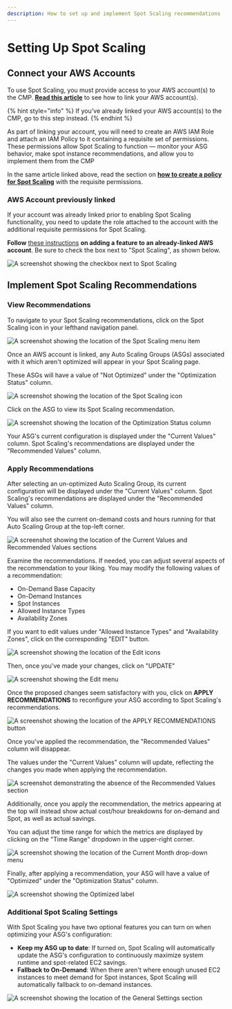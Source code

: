```yaml
---
description: How to set up and implement Spot Scaling recommendations
---
```


# Setting Up Spot Scaling

## Connect your AWS Accounts

To use Spot Scaling, you must provide access to your AWS account(s) to the CMP. [**Read this article**](https://help.doit-intl.com/amazon-web-services/add-your-amazon-web-services-iam-role) to see how to link your AWS account(s).

{% hint style="info" %}
If you’ve already linked your AWS account(s) to the CMP, go to this step instead.
{% endhint %}

As part of linking your account, you will need to create an AWS IAM Role and attach an IAM Policy to it containing a requisite set of permissions. These permissions allow Spot Scaling to function — monitor your ASG behavior, make spot instance recommendations, and allow you to implement them from the CMP

In the same article linked above, read the section on [**how to create a policy for Spot Scaling**](https://help.doit-intl.com/amazon-web-services/add-your-amazon-web-services-iam-role#spot-scaling) with the requisite permissions.

### AWS Account previously linked

If your account was already linked prior to enabling Spot Scaling functionality, you need to update the role attached to the account with the additional requisite permissions for Spot Scaling.

**Follow** [these instructions](https://help.doit-intl.com/amazon-web-services/add-your-amazon-web-services-iam-role#adding-a-feature) **on adding a feature to an already-linked AWS account**. Be sure to check the box next to "Spot Scaling", as shown below.

![A screenshot showing the checkbox next to Spot Scaling](<../.gitbook/assets/image (69).png>)

## Implement Spot Scaling Recommendations

### View Recommendations

To navigate to your Spot Scaling recommendations, click on the Spot Scaling icon in your lefthand navigation panel.

![A screenshot showing the location of the Spot Scaling menu item](../.gitbook/assets/cleanshot-2021-06-22-at-13.44.17.jpg)

Once an AWS account is linked, any Auto Scaling Groups (ASGs) associated with it which aren't optimized will appear in your Spot Scaling page.

These ASGs will have a value of "Not Optimized" under the "Optimization Status" column.

![A screenshot showing the location of the *Spot Scaling* icon](<../.gitbook/assets/CleanShot 2021-11-14 at 15.53.25.jpg>)

Click on the ASG to view its Spot Scaling recommendation.

![A screenshot showing the location of the *Optimization Status* column](<../.gitbook/assets/CleanShot 2021-11-14 at 15.54.14.jpg>)

Your ASG's current configuration is displayed under the "Current Values" column. Spot Scaling's recommendations are displayed under the "Recommended Values" column.

### Apply Recommendations

After selecting an un-optimized Auto Scaling Group, its current configuration will be displayed under the "Current Values" column. Spot Scaling's recommendations are displayed under the "Recommended Values" column.

You will also see the current on-demand costs and hours running for that Auto Scaling Group at the top-left corner.

![A screenshot showing the location of the *Current Values* and *Recommended
Values* sections](<../.gitbook/assets/CleanShot 2021-11-14 at 15.56.38.jpg>)

Examine the recommendations. If needed, you can adjust several aspects of the recommendation to your liking. You may modify the following values of a recommendation:

* On-Demand Base Capacity
* On-Demand Instances
* Spot Instances
* Allowed Instance Types
* Availability Zones

If you want to edit values under "Allowed Instance Types" and "Availability Zones", click on the corresponding "EDIT" button.

![A screenshot showing the location of the *Edit* icons](<../.gitbook/assets/CleanShot 2021-11-14 at 16.01.59.jpg>)

Then, once you've made your changes, click on "UPDATE"

![A screenshot showing the *Edit* menu](<../.gitbook/assets/CleanShot 2021-11-14 at 16.01.04.jpg>)

Once the proposed changes seem satisfactory with you, click on **APPLY RECOMMENDATIONS** to reconfigure your ASG according to Spot Scaling's recommendations.

![A screenshot showing the location of the *APPLY RECOMMENDATIONS* button](<../.gitbook/assets/CleanShot 2021-11-14 at 15.59.19.jpg>)

Once you've applied the recommendation, the "Recommended Values" column will disappear.

The values under the "Current Values" column will update, reflecting the changes you made when applying the recommendation.

![A screenshot demonstrating the absence of the *Recommended Values* section](<../.gitbook/assets/CleanShot 2021-11-14 at 16.03.49.jpg>)

Additionally, once you apply the recommendation, the metrics appearing at the top will instead show actual cost/hour breakdowns for on-demand and Spot, as well as actual savings.

You can adjust the time range for which the metrics are displayed by clicking on the "Time Range" dropdown in the upper-right corner.

![A screenshot showing the location of the *Current Month* drop-down menu](<../.gitbook/assets/CleanShot 2021-11-14 at 16.06.25.jpg>)

Finally, after applying a recommendation, your ASG will have a value of "Optimized" under the "Optimization Status" column.

![A screenshot showing the *Optimized* label](<../.gitbook/assets/CleanShot 2021-11-14 at 16.10.59.jpg>)

### Additional Spot Scaling Settings

With Spot Scaling you have two optional features you can turn on when optimizing your ASG's configuration:

* **Keep my ASG up to date**: If turned on, Spot Scaling will automatically update the ASG's configuration to continuously maximize system runtime and spot-related EC2 savings.
* **Fallback to On-Demand**: When there aren't where enough unused EC2 instances to meet demand for Spot instances, Spot Scaling will automatically fallback to on-demand instances.

![A screenshot showing the location of the *General Settings* section](<../.gitbook/assets/CleanShot 2021-11-14 at 16.08.40.jpg>)
